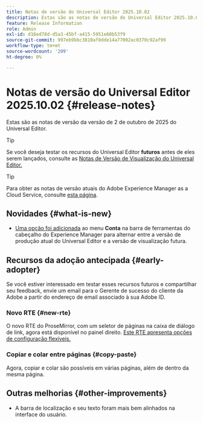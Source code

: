 ```yaml
---
title: Notas de versão do Universal Editor 2025.10.02
description: Estas são as notas de versão do Universal Editor 2025.10.02.
feature: Release Information
role: Admin
exl-id: d16ed78d-d5a3-45bf-a415-5951e60b53f9
source-git-commit: 997eb9bbc3810af8dde14a77002ac0370c92af99
workflow-type: tm+mt
source-wordcount: '209'
ht-degree: 0%

---
```



# Notas de versão do Universal Editor 2025.10.02 {#release-notes}

Estas são as notas de versão da versão de 2 de outubro de 2025 do Universal Editor.

>[!TIP]
>
>Se você deseja testar os recursos do Universal Editor **futuros** antes de eles serem lançados, consulte as [Notas de Versão de Visualização do Universal Editor.](/help/release-notes/universal-editor/preview.md)

>[!TIP]
>
>Para obter as notas de versão atuais do Adobe Experience Manager as a Cloud Service, consulte [esta página](/help/release-notes/release-notes-cloud/release-notes-current.md).

## Novidades {#what-is-new}

* [Uma opção foi adicionada](/help/sites-cloud/authoring/universal-editor/navigation.md#user-properties) ao menu **Conta** na barra de ferramentas do cabeçalho do Experience Manager para alternar entre a versão de produção atual do Universal Editor e a versão de visualização futura.

## Recursos da adoção antecipada {#early-adopter}

Se você estiver interessado em testar esses recursos futuros e compartilhar seu feedback, envie um email para o Gerente de sucesso do cliente da Adobe a partir do endereço de email associado à sua Adobe ID.

### Novo RTE {#new-rte}

O novo RTE do ProseMirror, com um seletor de páginas na caixa de diálogo de link, agora está disponível no painel direito. [Este RTE apresenta opções de configuração flexíveis.](/help/implementing/universal-editor/configure-rte.md)

### Copiar e colar entre páginas {#copy-paste}

Agora, copiar e colar são possíveis em várias páginas, além de dentro da mesma página.

## Outras melhorias {#other-improvements}

* A barra de localização e seu texto foram mais bem alinhados na interface do usuário.
